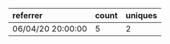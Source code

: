| referrer          | count | uniques |
| :---------------- | :---- | :------ |
| 06/04/20 20:00:00 | 5     | 2       |